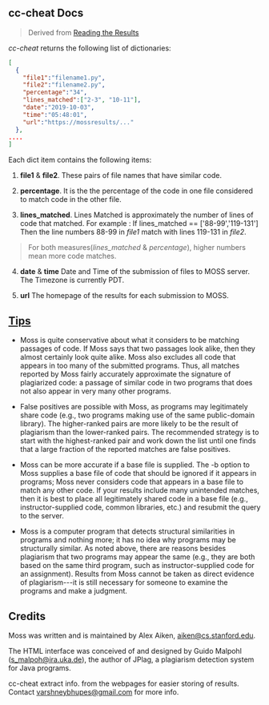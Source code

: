 ## cc-cheat Docs
> Derived from [Reading the Results](http://moss.stanford.edu/general/format.html)

*cc-cheat* returns the following list of dictionaries:
```json
[
  {
    "file1":"filename1.py",
    "file2":"filename2.py",
    "percentage":"34",
    "lines_matched":["2-3", "10-11"],
    "date":"2019-10-03",
    "time":"05:48:01",
    "url":"https://mossresults/..."
  },
....
]
```
Each dict item contains the following items:

1. **file1** & **file2**.
These pairs of file names that have similar code.

2. **percentage**.
It is the the percentage of the code in one file considered to match code in the other file.

3. **lines_matched**.
Lines Matched is approximately the number of lines of code that matched.
For example :
If lines_matched == ['88-99','119-131']
Then the line numbers 88-99 in *file1* match with lines 119-131 in *file2*.

> For both measures(*lines_matched* & *percentage*), higher numbers mean more code matches.

4. **date** & **time**
Date and Time of the submission of files to MOSS server. The Timezone is currently PDT.

5. **url**
The homepage of the results for each submission to MOSS.


## [Tips](http://moss.stanford.edu/general/tips.html)

- Moss is quite conservative about what it considers to be matching passages of code. If Moss says that two passages look alike, then they almost certainly look quite alike. Moss also excludes all code that appears in too many of the submitted programs. Thus, all matches reported by Moss fairly accurately approximate the signature of plagiarized code: a passage of similar code in two programs that does not also appear in very many other programs.

- False positives are possible with Moss, as programs may legitimately share code (e.g., two programs making use of the same public-domain library). The higher-ranked pairs are more likely to be the result of plagiarism than the lower-ranked pairs. The recommended strategy is to start with the highest-ranked pair and work down the list until one finds that a large fraction of the reported matches are false positives.

- Moss can be more accurate if a base file is supplied. The -b option to Moss supplies a base file of code that should be ignored if it appears in programs; Moss never considers code that appears in a base file to match any other code. If your results include many unintended matches, then it is best to place all legitimately shared code in a base file (e.g., instructor-supplied code, common libraries, etc.) and resubmit the query to the server.

- Moss is a computer program that detects structural similarities in programs and nothing more; it has no idea why programs may be structurally similar. As noted above, there are reasons besides plagiarism that two programs may appear the same (e.g., they are both based on the same third program, such as instructor-supplied code for an assignment). Results from Moss cannot be taken as direct evidence of plagiarism---it is still necessary for someone to examine the programs and make a judgment. 

## Credits
Moss was written and is maintained by Alex Aiken, aiken@cs.stanford.edu.

The HTML interface was conceived of and designed by Guido Malpohl (s_malpoh@ira.uka.de), the author of JPlag, a plagiarism detection system for Java programs.

cc-cheat extract info. from the webpages for easier storing of results.
Contact [varshneybhupes@gmail.com]() for more info.